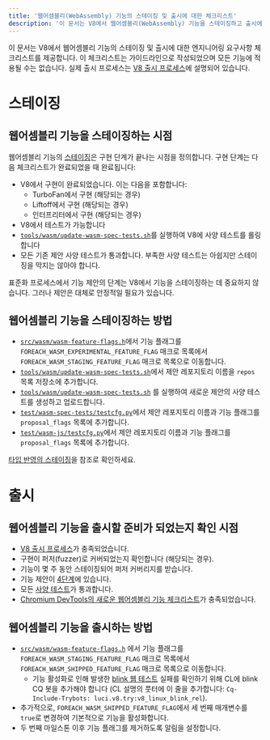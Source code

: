 ```yaml
---
title: '웹어셈블리(WebAssembly) 기능의 스테이징 및 출시에 대한 체크리스트'
description: '이 문서는 V8에서 웹어셈블리(WebAssembly) 기능을 스테이징하고 출시에 대해 엔지니어링 요구사항 체크리스트를 제공합니다.'
---
```

이 문서는 V8에서 웹어셈블리 기능의 스테이징 및 출시에 대한 엔지니어링 요구사항 체크리스트를 제공합니다. 이 체크리스트는 가이드라인으로 작성되었으며 모든 기능에 적용될 수는 없습니다. 실제 출시 프로세스는 [V8 출시 프로세스](https://v8.dev/docs/feature-launch-process)에 설명되어 있습니다.

# 스테이징

## 웹어셈블리 기능을 스테이징하는 시점

웹어셈블리 기능의 [스테이징](https://docs.google.com/document/d/1ZgyNx7iLtRByBtbYi1GssWGefXXciLeADZBR_FxG-hE)은 구현 단계가 끝나는 시점을 정의합니다. 구현 단계는 다음 체크리스트가 완료되었을 때 완료됩니다:

- V8에서 구현이 완료되었습니다. 이는 다음을 포함합니다:
    - TurboFan에서 구현 (해당되는 경우)
    - Liftoff에서 구현 (해당되는 경우)
    - 인터프리터에서 구현 (해당되는 경우)
- V8에서 테스트가 가능합니다
- [`tools/wasm/update-wasm-spec-tests.sh`](https://cs.chromium.org/chromium/src/v8/tools/wasm/update-wasm-spec-tests.sh)를 실행하여 V8에 사양 테스트를 롤링합니다
- 모든 기존 제안 사양 테스트가 통과합니다. 부족한 사양 테스트는 아쉽지만 스테이징을 막지는 않아야 합니다.

표준화 프로세스에서 기능 제안의 단계는 V8에서 기능을 스테이징하는 데 중요하지 않습니다. 그러나 제안은 대체로 안정적일 필요가 있습니다.

## 웹어셈블리 기능을 스테이징하는 방법

- [`src/wasm/wasm-feature-flags.h`](https://cs.chromium.org/chromium/src/v8/src/wasm/wasm-feature-flags.h)에서 기능 플래그를 `FOREACH_WASM_EXPERIMENTAL_FEATURE_FLAG` 매크로 목록에서 `FOREACH_WASM_STAGING_FEATURE_FLAG` 매크로 목록으로 이동합니다.
- [`tools/wasm/update-wasm-spec-tests.sh`](https://cs.chromium.org/chromium/src/v8/tools/wasm/update-wasm-spec-tests.sh)에서 제안 레포지토리 이름을 `repos` 목록 저장소에 추가합니다.
- [`tools/wasm/update-wasm-spec-tests.sh`](https://cs.chromium.org/chromium/src/v8/tools/wasm/update-wasm-spec-tests.sh) 를 실행하여 새로운 제안의 사양 테스트를 생성하고 업로드합니다.
- [`test/wasm-spec-tests/testcfg.py`](https://cs.chromium.org/chromium/src/v8/test/wasm-spec-tests/testcfg.py)에서 제안 레포지토리 이름과 기능 플래그를 `proposal_flags` 목록에 추가합니다.
- [`test/wasm-js/testcfg.py`](https://cs.chromium.org/chromium/src/v8/test/wasm-js/testcfg.py)에서 제안 레포지토리 이름과 기능 플래그를 `proposal_flags` 목록에 추가합니다.

[타입 반영의 스테이징](https://crrev.com/c/1771791)을 참조로 확인하세요.

# 출시

## 웹어셈블리 기능을 출시할 준비가 되었는지 확인 시점

- [V8 출시 프로세스](https://v8.dev/docs/feature-launch-process)가 충족되었습니다.
- 구현이 퍼저(fuzzer)로 커버되었는지 확인합니다 (해당되는 경우).
- 기능이 몇 주 동안 스테이징되어 퍼저 커버리지를 받습니다.
- 기능 제안이 [4단계](https://github.com/WebAssembly/proposals)에 있습니다.
- 모든 [사양 테스트](https://github.com/WebAssembly/spec/tree/master/test)가 통과합니다.
- [Chromium DevTools의 새로운 웹어셈블리 기능 체크리스트](https://docs.google.com/document/d/1WbL-fGuLbbNr5-n_nRGo_ILqZFnh5ZjRSUcDTT3yI8s/preview)가 충족되었습니다.

## 웹어셈블리 기능을 출시하는 방법

- [`src/wasm/wasm-feature-flags.h`](https://source.chromium.org/chromium/chromium/src/+/master:v8/src/wasm/wasm-feature-flags.h) 에서 기능 플래그를 `FOREACH_WASM_STAGING_FEATURE_FLAG` 매크로 목록에서 `FOREACH_WASM_SHIPPED_FEATURE_FLAG` 매크로 목록으로 이동합니다.
    - 기능 활성화로 인해 발생한 [blink 웹 테스트](https://v8.dev/docs/blink-layout-tests) 실패를 확인하기 위해 CL에 blink CQ 봇을 추가해야 합니다 (CL 설명의 풋터에 이 줄을 추가합니다: `Cq-Include-Trybots: luci.v8.try:v8_linux_blink_rel`).
- 추가적으로, `FOREACH_WASM_SHIPPED_FEATURE_FLAG`에서 세 번째 매개변수를 `true`로 변경하여 기본적으로 기능을 활성화합니다.
- 두 번째 마일스톤 이후 기능 플래그를 제거하도록 알림을 설정합니다.
